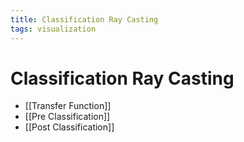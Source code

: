 ```yaml
---
title: Classification Ray Casting
tags: visualization
---
```


# Classification Ray Casting
- [[Transfer Function]]
- [[Pre Classification]]
- [[Post Classification]]














































